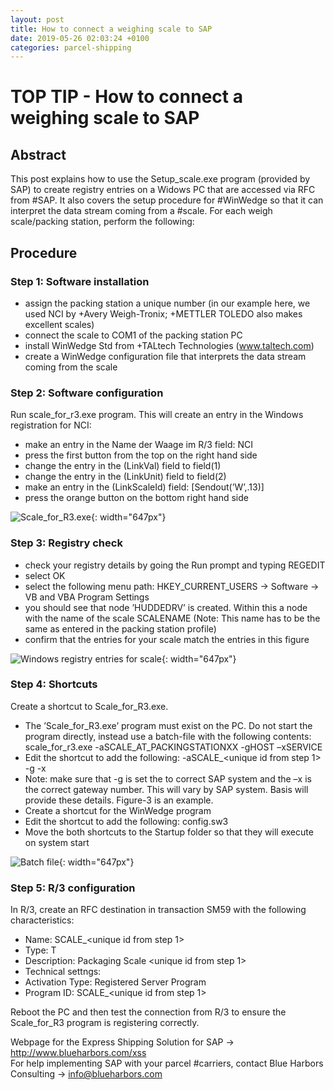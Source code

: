 ```yaml
---
layout: post
title: How to connect a weighing scale to SAP
date: 2019-05-26 02:03:24 +0100
categories: parcel-shipping
---
```


# TOP TIP - How to connect a weighing scale to SAP

## Abstract
This post explains how to use the Setup_scale.exe program
(provided by SAP) to create registry entries on a Widows PC that
are accessed via RFC from #SAP. It also covers the setup procedure
for #WinWedge so that it can interpret the data stream coming from
a #scale. For each weigh scale/packing station, perform the
following:

## Procedure

### Step 1: Software installation
- assign the packing station a unique number (in our example here, we used NCI by +Avery Weigh-Tronix; +METTLER TOLEDO also makes excellent scales)
- connect the scale to COM1 of the packing station PC
- install WinWedge Std from +TALtech Technologies (www.taltech.com)
- create a WinWedge configuration file that interprets the
  data stream coming from the scale

### Step 2: Software configuration
Run scale_for_r3.exe program. This will create an entry in the Windows registration for NCI:

- make an entry in the Name der Waage im R/3 field: NCI
- press the first button from the top on the right hand side
- change the entry in the (LinkVal) field to field(1)
- change the entry in the (LinkUnit) field to field(2)
- make an entry in the (LinkScaleId) field: [Sendout(’W’,.13)]
- press the orange button on the bottom right hand side

![Scale_for_R3.exe](/images/scaleForR3.png){: width="647px"}

### Step 3: Registry check
- check your registry details by going the Run prompt and typing REGEDIT
- select OK
- select the following menu path: HKEY_CURRENT_USERS → Software → VB and VBA Program Settings
- you should see that node ’HUDDEDRV’ is created. Within this a node with the name of the scale SCALENAME (Note: This name has to be the same as entered in the packing station profile)
- confirm that the entries for your scale match the entries in this figure

![Windows registry entries for scale](/images/registryEntries.png){: width="647px"}

### Step 4: Shortcuts
Create a shortcut to Scale_for_R3.exe.

- The ’Scale\_for\_R3.exe’ program must exist on the PC. Do not start the program directly, instead use a batch-file with the following contents: scale_for_r3.exe -aSCALE_AT_PACKINGSTATIONXX -gHOST –xSERVICE
- Edit the shortcut to add the following:
-aSCALE\_<unique id from step 1> -g<gateway host> -x <gateway number>
- Note: make sure that -g is set the to correct SAP system and the –x is the correct gateway number. This will vary by SAP system.  Basis will provide these details. Figure-3 is an example.
- Create a shortcut for the WinWedge program
- Edit the shortcut to add the following: config.sw3
- Move the both shortcuts to the Startup folder so that they will execute on system start

![Batch file](/images/BATFile.png){: width="647px"}

### Step 5: R/3 configuration
In R/3, create an RFC destination in transaction SM59 with the following characteristics:

- Name: SCALE_<unique id from step 1>
- Type: T
- Description: Packaging Scale <unique id from step 1>
- Technical settngs:
- Activation Type: Registered Server Program
- Program ID: SCALE_<unique id from step 1>

Reboot the PC and then test the connection from R/3 to ensure the Scale_for_R3 program is registering correctly.

Webpage for the Express Shipping Solution for SAP → http://www.blueharbors.com/xss  
For help implementing SAP with your parcel #carriers, contact Blue Harbors Consulting → info@blueharbors.com
